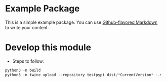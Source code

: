 # Example Package

This is a simple example package. You can use
[Github-flavored Markdown](https://guides.github.com/features/mastering-markdown/)
to write your content.

# Develop this module
- Steps to follow:
```python
python3 -m build
python3 -m twine upload --repository testpypi dist/*CurrentVersion* --verbose
```
